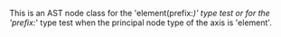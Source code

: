 
This is an AST node class for the 'element(prefix:*)' type test or for the 'prefix:*' type test when the principal node type of the axis is 'element'.
